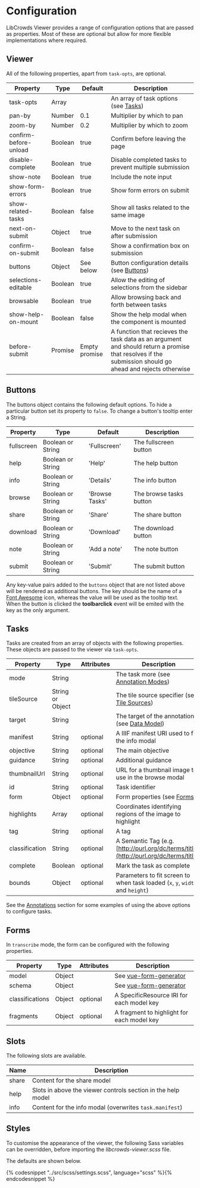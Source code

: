# Configuration

LibCrowds Viewer provides a range of configuration options that are passed as
properties. Most of these are optional but allow for more flexible
implementations where required.

## Viewer

All of the following properties, apart from `task-opts`, are optional.

| Property              | Type     | Default       | Description                                                                                           |
|-----------------------|----------|---------------|-------------------------------------------------------------------------------------------------------|
| task-opts             | Array    |               | An array of task options \(see [Tasks](configuration.md#tasks)\)                                      |
| pan-by                | Number   | 0.1           | Multiplier by which to pan                                                                            |
| zoom-by               | Number   | 0.2           | Multiplier by which to zoom                                                                           |
| confirm-before-unload | Boolean  | true          | Confirm before leaving the page                                                                       |
| disable-complete      | Boolean  | true          | Disable completed tasks to prevent multiple submission                                                |
| show-note             | Boolean  | true          | Include the note input                                                                                |
| show-form-errors      | Boolean  | true          | Show form errors on submit                                                                            |
| show-related-tasks    | Boolean  | false         | Show all tasks related to the same image                                                              |
| next-on-submit        | Object   | true          | Move to the next task on after submission                                                             |
| confirm-on-submit     | Boolean  | false         | Show a confirmation box on submission                                                                 |
| buttons               | Object   | See below     | Button configuration details (see [Buttons](configuration.md#buttons)\)                               |
| selections-editable   | Boolean  | true          | Allow the editing of selections from the sidebar                                                      |
| browsable             | Boolean  | true          | Allow browsing back and forth between tasks                                                           |
| show-help-on-mount    | Boolean  | false         | Show the help modal when the component is mounted                                                     |
| before-submit         | Promise  | Empty promise | A function that recieves the task data as an argument and should return a promise that resolves if the submission should go ahead and rejects otherwise |

## Buttons

The buttons object contains the following default options. To hide a particular
button set its property to `false`. To change a button's tooltip enter a
String.

| Property              | Type              | Default            | Description                     |
|-----------------------|-------------------|--------------------|---------------------------------|
| fullscreen            | Boolean or String | 'Fullscreen'       | The fullscreen button           |
| help                  | Boolean or String | 'Help'             | The help button                 |
| info                  | Boolean or String | 'Details'          | The info button                 |
| browse                | Boolean or String | 'Browse Tasks'     | The browse tasks button         |
| share                 | Boolean or String | 'Share'            | The share button                |
| download              | Boolean or String | 'Download'         | The download button             |
| note                  | Boolean or String | 'Add a note'       | The note button                 |
| submit                | Boolean or String | 'Submit'           | The submit button               |

Any key-value pairs added to the `buttons` object that are not listed above
will be rendered as additional buttons. The key should be the name of a
[Font Awesome](https://fontawesome.com/v4.7.0/cheatsheet/) icon, whereas the
value will be used as the tooltip text. When the button is clicked
the **toolbarclick** event will be emited with the key as the only argument.

## Tasks

Tasks are created from an array of objects with the following properties. These
objects are passed to the viewer via `task-opts`.

| Property       | Type              | Attributes | Description                                                                            |
|----------------|-------------------|------------|----------------------------------------------------------------------------------------|
| mode           | String            |            | The task more (see [Annotation Modes](annotations/README.md))                          |
| tileSource     | String or Object  |            | The tile source specifier (see [Tile Sources](tile_sources.md))                        |
| target         | String            |            | The target of the annotation (see [Data Model](data_model.md))                         |
| manifest       | String            |  optional  | A IIIF manifest URI used to fill the info modal                                        |
| objective      | String            |  optional  | The main objective                                                                     |
| guidance       | String            |  optional  | Additional guidance                                                                    |
| thumbnailUrl   | String            |  optional  | URL for a thumbnail image to use in the browse modal                                   |
| id             | String            |  optional  | Task identifier                                                                        |
| form           | Object            |  optional  | Form properties (see [Forms](configuration.md#forms))                                  |
| highlights     | Array             |  optional  | Coordinates identifying regions of the image to highlight                              |
| tag            | String            |  optional  | A tag                                                                                  |
| classification | String            |  optional  | A Semantic Tag (e.g. [http://purl.org/dc/terms/title](http://purl.org/dc/terms/title)) |
| complete       | Boolean           |  optional  | Mark the task as complete                                                              |
| bounds         | Object            |  optional  | Parameters to fit screen to when task loaded (`x`, `y`, `width` and `height`)          |

See the [Annotations](annotations/README.md) section for some examples of using the above options to configure tasks.

## Forms
In `transcribe` mode, the form can be configured with the following properties.

| Property        | Type    | Attributes | Description                                                            |
|-----------------|---------|------------|------------------------------------------------------------------------|
| model           | Object  |            | See [vue-form-generator](https://github.com/icebob/vue-form-generator) |
| schema          | Object  |            | See [vue-form-generator](https://github.com/icebob/vue-form-generator) |
| classifications | Object  |  optional  | A SpecificResource IRI for each model key                              |
| fragments       | Object  |  optional  | A fragment to highlight for each model key                             |

## Slots

The following slots are available.

| Name   | Description                                                      |
|--------|------------------------------------------------------------------|
| share  | Content for the share model                                      |
| help   | Slots in above the viewer controls section in the help model     |
| info   | Content for the info modal (overwrites `task.manifest`)          |

## Styles

To customise the appearance of the viewer, the following Sass variables can be
overridden, before importing the *libcrowds-viewer.scss* file.

The defaults are shown below.

{% codesnippet "../src/scss/settings.scss", language="scss" %}{% endcodesnippet %}
